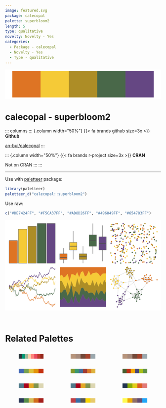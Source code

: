 ```yaml
---
image: featured.svg
package: calecopal
palette: superbloom2
length: 5
type: qualitative
novelty: Novelty - Yes
categories:
  - Package - calecopal
  - Novelty - Yes
  - Type - qualitative
---
```


![](featured.svg)

# calecopal - superbloom2 

::: columns
::: {.column width="50%"}
{{< fa brands github size=3x >}}
**Github**

[an-bui/calecopal](https://github.com/an-bui/calecopal)
:::

::: {.column width="50%"}
{{< fa brands r-project size=3x >}}
**CRAN**

Not on CRAN
:::
:::

<hr> 

Use with [paletteer](https://emilhvitfeldt.github.io/paletteer/) package:

```r
library(paletteer)
paletteer_d("calecopal::superbloom2")
```

Use raw:

```r
c("#DE7424FF", "#F5CA37FF", "#AD8D26FF", "#496849FF", "#654783FF")
``` 

![](examples.png) 

<br>

# Related Palettes

<div class="list" style="display: grid; grid-template-columns: auto auto auto;"> <figure class="figure">
<a href="../../awtools/a_palette/"> <img src="../../awtools/a_palette/featured.svg" style="width: 100%;" class="figure-img"></a>
</figure> <figure class="figure">
<a href="../../ButterflyColors/hamadryas_feronia/"> <img src="../../ButterflyColors/hamadryas_feronia/featured.svg" style="width: 100%;" class="figure-img"></a>
</figure> <figure class="figure">
<a href="../../ButterflyColors/hamadryas_feronia/"> <img src="../../ButterflyColors/hamadryas_feronia/featured.svg" style="width: 100%;" class="figure-img"></a>
</figure> <figure class="figure">
<a href="../../lisa/RobertDelaunay/"> <img src="../../lisa/RobertDelaunay/featured.svg" style="width: 100%;" class="figure-img"></a>
</figure> <figure class="figure">
<a href="../../ggthemes/excel_Organic/"> <img src="../../ggthemes/excel_Organic/featured.svg" style="width: 100%;" class="figure-img"></a>
</figure> <figure class="figure">
<a href="../../ochRe/lorikeet/"> <img src="../../ochRe/lorikeet/featured.svg" style="width: 100%;" class="figure-img"></a>
</figure> <figure class="figure">
<a href="../../lisa/PabloPicasso_1/"> <img src="../../lisa/PabloPicasso_1/featured.svg" style="width: 100%;" class="figure-img"></a>
</figure> <figure class="figure">
<a href="../../rtist/picasso/"> <img src="../../rtist/picasso/featured.svg" style="width: 100%;" class="figure-img"></a>
</figure> <figure class="figure">
<a href="../../lisa/PaulGauguin/"> <img src="../../lisa/PaulGauguin/featured.svg" style="width: 100%;" class="figure-img"></a>
</figure> <figure class="figure">
<a href="../../lisa/GeneDavis/"> <img src="../../lisa/GeneDavis/featured.svg" style="width: 100%;" class="figure-img"></a>
</figure> <figure class="figure">
<a href="../../lisa/MelRamos/"> <img src="../../lisa/MelRamos/featured.svg" style="width: 100%;" class="figure-img"></a>
</figure> <figure class="figure">
<a href="../../fishualize/Ctenochaetus_strigosus/"> <img src="../../fishualize/Ctenochaetus_strigosus/featured.svg" style="width: 100%;" class="figure-img"></a>
</figure> 
</div>
